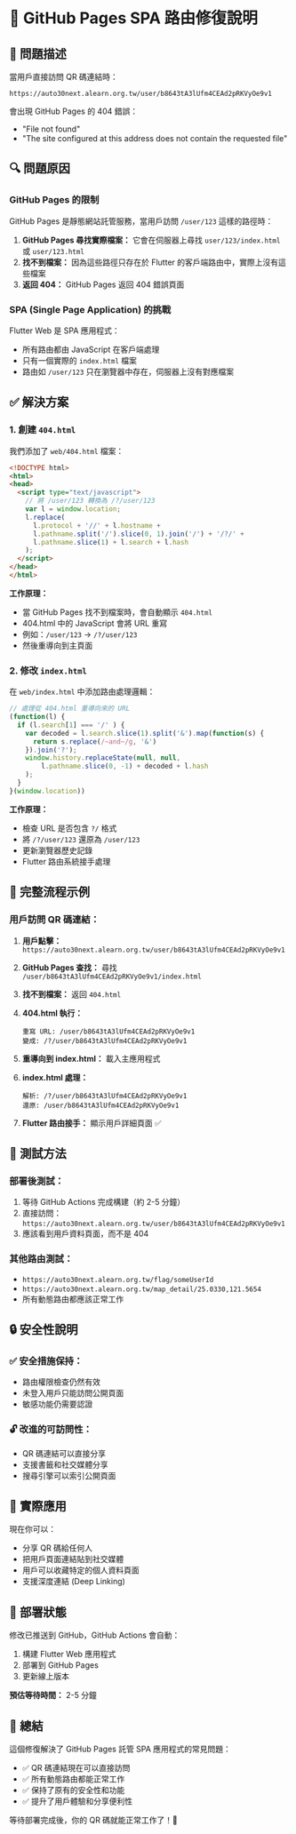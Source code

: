 # 🔧 GitHub Pages SPA 路由修復說明

## 🚨 問題描述

當用戶直接訪問 QR 碼連結時：
```
https://auto30next.alearn.org.tw/user/b8643tA3lUfm4CEAd2pRKVyOe9v1
```

會出現 GitHub Pages 的 404 錯誤：
- "File not found"
- "The site configured at this address does not contain the requested file"

## 🔍 問題原因

### GitHub Pages 的限制
GitHub Pages 是靜態網站託管服務，當用戶訪問 `/user/123` 這樣的路徑時：

1. **GitHub Pages 尋找實際檔案：** 它會在伺服器上尋找 `user/123/index.html` 或 `user/123.html`
2. **找不到檔案：** 因為這些路徑只存在於 Flutter 的客戶端路由中，實際上沒有這些檔案
3. **返回 404：** GitHub Pages 返回 404 錯誤頁面

### SPA (Single Page Application) 的挑戰
Flutter Web 是 SPA 應用程式：
- 所有路由都由 JavaScript 在客戶端處理
- 只有一個實際的 `index.html` 檔案
- 路由如 `/user/123` 只在瀏覽器中存在，伺服器上沒有對應檔案

## ✅ 解決方案

### 1. 創建 `404.html`

我們添加了 `web/404.html` 檔案：

```html
<!DOCTYPE html>
<html>
<head>
  <script type="text/javascript">
    // 將 /user/123 轉換為 /?/user/123
    var l = window.location;
    l.replace(
      l.protocol + '//' + l.hostname + 
      l.pathname.split('/').slice(0, 1).join('/') + '/?/' +
      l.pathname.slice(1) + l.search + l.hash
    );
  </script>
</head>
</html>
```

**工作原理：**
- 當 GitHub Pages 找不到檔案時，會自動顯示 `404.html`
- 404.html 中的 JavaScript 會將 URL 重寫
- 例如：`/user/123` → `/?/user/123`
- 然後重導向到主頁面

### 2. 修改 `index.html`

在 `web/index.html` 中添加路由處理邏輯：

```javascript
// 處理從 404.html 重導向來的 URL
(function(l) {
  if (l.search[1] === '/' ) {
    var decoded = l.search.slice(1).split('&').map(function(s) { 
      return s.replace(/~and~/g, '&')
    }).join('?');
    window.history.replaceState(null, null,
        l.pathname.slice(0, -1) + decoded + l.hash
    );
  }
}(window.location))
```

**工作原理：**
- 檢查 URL 是否包含 `?/` 格式
- 將 `/?/user/123` 還原為 `/user/123`
- 更新瀏覽器歷史記錄
- Flutter 路由系統接手處理

## 🎯 完整流程示例

### 用戶訪問 QR 碼連結：

1. **用戶點擊：** `https://auto30next.alearn.org.tw/user/b8643tA3lUfm4CEAd2pRKVyOe9v1`

2. **GitHub Pages 查找：** 尋找 `/user/b8643tA3lUfm4CEAd2pRKVyOe9v1/index.html`

3. **找不到檔案：** 返回 `404.html`

4. **404.html 執行：** 
   ```
   重寫 URL: /user/b8643tA3lUfm4CEAd2pRKVyOe9v1
   變成: /?/user/b8643tA3lUfm4CEAd2pRKVyOe9v1
   ```

5. **重導向到 index.html：** 載入主應用程式

6. **index.html 處理：**
   ```
   解析: /?/user/b8643tA3lUfm4CEAd2pRKVyOe9v1
   還原: /user/b8643tA3lUfm4CEAd2pRKVyOe9v1
   ```

7. **Flutter 路由接手：** 顯示用戶詳細頁面 ✅

## 🧪 測試方法

### 部署後測試：
1. 等待 GitHub Actions 完成構建（約 2-5 分鐘）
2. 直接訪問：`https://auto30next.alearn.org.tw/user/b8643tA3lUfm4CEAd2pRKVyOe9v1`
3. 應該看到用戶資料頁面，而不是 404

### 其他路由測試：
- `https://auto30next.alearn.org.tw/flag/someUserId`
- `https://auto30next.alearn.org.tw/map_detail/25.0330,121.5654`
- 所有動態路由都應該正常工作

## 🔒 安全性說明

### ✅ 安全措施保持：
- 路由權限檢查仍然有效
- 未登入用戶只能訪問公開頁面
- 敏感功能仍需要認證

### 🔓 改進的可訪問性：
- QR 碼連結可以直接分享
- 支援書籤和社交媒體分享
- 搜尋引擎可以索引公開頁面

## 📱 實際應用

現在你可以：
- 分享 QR 碼給任何人
- 把用戶頁面連結貼到社交媒體
- 用戶可以收藏特定的個人資料頁面
- 支援深度連結 (Deep Linking)

## 🚀 部署狀態

修改已推送到 GitHub，GitHub Actions 會自動：
1. 構建 Flutter Web 應用程式
2. 部署到 GitHub Pages
3. 更新線上版本

**預估等待時間：** 2-5 分鐘

## 🎉 總結

這個修復解決了 GitHub Pages 託管 SPA 應用程式的常見問題：
- ✅ QR 碼連結現在可以直接訪問
- ✅ 所有動態路由都能正常工作
- ✅ 保持了原有的安全性和功能
- ✅ 提升了用戶體驗和分享便利性

等待部署完成後，你的 QR 碼就能正常工作了！🎯 